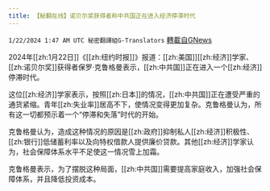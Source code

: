 ```yaml
---
title: 【秘翻在线】诺贝尔奖获得者称中共国正在进入经济停滞时代
---
```

`1/22/2024 1:47 AM UTC 秘密翻譯組G-Translators` [轉載自GNews](https://gnews.org/articles/2240661)

2024年[[zh:1月22日]]《[[zh:纽约时报]]》报道：[[zh:美国]][[zh:经济]]学家、[[zh:诺贝尔奖]]获得者保罗·克鲁格曼表示，[[zh:中共国]]正在进入一个[[zh:经济]]停滞时代。

这位[[zh:经济]]学家表示，按照[[zh:日本]]的情况，[[zh:中共国]]正在遭受严重的通货紧缩。青年[[zh:失业率]]居高不下，使情况变得更加复杂。克鲁格曼认为，所有这一切都预示着一个“停滞和失落”时代的开始。

克鲁格曼认为，造成这种情况的原因是[[zh:政府]]抑制私人[[zh:经济]]积极性、[[zh:银行]]低储蓄利率以及向特权借款人提供廉价贷款。其他[[zh:经济]]学家认为，社会保障体系水平不足使这一情况雪上加霜。

克鲁格曼表示，为了摆脱这种局面，[[zh:中共国]]需要提高家庭收入，加强社会保障体系，并且降低投资成本。
